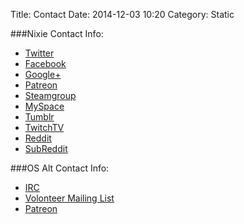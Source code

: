 Title: Contact
Date: 2014-12-03 10:20
Category: Static

###Nixie Contact Info:

  - [Twitter](http://twitter.com/nixiepixel)
  - [Facebook](http://fb.me/nixiepixel)
  - [Google+](http://google.me/+NixiePixel)
  - [Patreon](http://patreon.com/nixiepixel)
  - [Steamgroup](http://steamcommunity.com/groups/nixiepixel)
  - [MySpace](https://myspace.com/nixie_pixel)
  - [Tumblr](http://nixietron.tumblr.com/)
  - [TwitchTV](http://www.twitch.tv/nixiepixel)
  - [Reddit](https://www.reddit.com/user/nixiepixel)
  - [SubReddit](https://www.reddit.com/r/nixiepixel)

###OS Alt Contact Info:

  - [IRC](http://client00.chat.mibbit.com/?server=irc.foonetic.net&channel=%23nix-chat&promptPass=true)
  - [Volonteer Mailing List](https://groups.google.com/forum/?hl=en#!forum/osalt)
  - [Patreon](http://patreon.com/nixiepixel)

